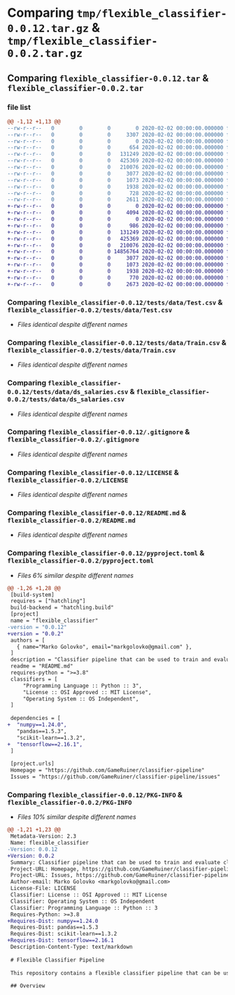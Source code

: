 # Comparing `tmp/flexible_classifier-0.0.12.tar.gz` & `tmp/flexible_classifier-0.0.2.tar.gz`

## Comparing `flexible_classifier-0.0.12.tar` & `flexible_classifier-0.0.2.tar`

### file list

```diff
@@ -1,12 +1,13 @@
--rw-r--r--   0        0        0        0 2020-02-02 00:00:00.000000 flexible_classifier-0.0.12/src/flexible_classifier/__init__.py
--rw-r--r--   0        0        0     3307 2020-02-02 00:00:00.000000 flexible_classifier-0.0.12/src/flexible_classifier/classifier.py
--rw-r--r--   0        0        0        0 2020-02-02 00:00:00.000000 flexible_classifier-0.0.12/tests/__init__.py
--rw-r--r--   0        0        0      654 2020-02-02 00:00:00.000000 flexible_classifier-0.0.12/tests/test.py
--rw-r--r--   0        0        0   131249 2020-02-02 00:00:00.000000 flexible_classifier-0.0.12/tests/data/Test.csv
--rw-r--r--   0        0        0   425369 2020-02-02 00:00:00.000000 flexible_classifier-0.0.12/tests/data/Train.csv
--rw-r--r--   0        0        0   210076 2020-02-02 00:00:00.000000 flexible_classifier-0.0.12/tests/data/ds_salaries.csv
--rw-r--r--   0        0        0     3077 2020-02-02 00:00:00.000000 flexible_classifier-0.0.12/.gitignore
--rw-r--r--   0        0        0     1073 2020-02-02 00:00:00.000000 flexible_classifier-0.0.12/LICENSE
--rw-r--r--   0        0        0     1938 2020-02-02 00:00:00.000000 flexible_classifier-0.0.12/README.md
--rw-r--r--   0        0        0      728 2020-02-02 00:00:00.000000 flexible_classifier-0.0.12/pyproject.toml
--rw-r--r--   0        0        0     2611 2020-02-02 00:00:00.000000 flexible_classifier-0.0.12/PKG-INFO
+-rw-r--r--   0        0        0        0 2020-02-02 00:00:00.000000 flexible_classifier-0.0.2/src/flexible_classifier/__init__.py
+-rw-r--r--   0        0        0     4094 2020-02-02 00:00:00.000000 flexible_classifier-0.0.2/src/flexible_classifier/classifier.py
+-rw-r--r--   0        0        0        0 2020-02-02 00:00:00.000000 flexible_classifier-0.0.2/tests/__init__.py
+-rw-r--r--   0        0        0      986 2020-02-02 00:00:00.000000 flexible_classifier-0.0.2/tests/test.py
+-rw-r--r--   0        0        0   131249 2020-02-02 00:00:00.000000 flexible_classifier-0.0.2/tests/data/Test.csv
+-rw-r--r--   0        0        0   425369 2020-02-02 00:00:00.000000 flexible_classifier-0.0.2/tests/data/Train.csv
+-rw-r--r--   0        0        0   210076 2020-02-02 00:00:00.000000 flexible_classifier-0.0.2/tests/data/ds_salaries.csv
+-rw-r--r--   0        0        0 14856764 2020-02-02 00:00:00.000000 flexible_classifier-0.0.2/tests/data/tortilla_prices.csv
+-rw-r--r--   0        0        0     3077 2020-02-02 00:00:00.000000 flexible_classifier-0.0.2/.gitignore
+-rw-r--r--   0        0        0     1073 2020-02-02 00:00:00.000000 flexible_classifier-0.0.2/LICENSE
+-rw-r--r--   0        0        0     1938 2020-02-02 00:00:00.000000 flexible_classifier-0.0.2/README.md
+-rw-r--r--   0        0        0      770 2020-02-02 00:00:00.000000 flexible_classifier-0.0.2/pyproject.toml
+-rw-r--r--   0        0        0     2673 2020-02-02 00:00:00.000000 flexible_classifier-0.0.2/PKG-INFO
```

### Comparing `flexible_classifier-0.0.12/tests/data/Test.csv` & `flexible_classifier-0.0.2/tests/data/Test.csv`

 * *Files identical despite different names*

### Comparing `flexible_classifier-0.0.12/tests/data/Train.csv` & `flexible_classifier-0.0.2/tests/data/Train.csv`

 * *Files identical despite different names*

### Comparing `flexible_classifier-0.0.12/tests/data/ds_salaries.csv` & `flexible_classifier-0.0.2/tests/data/ds_salaries.csv`

 * *Files identical despite different names*

### Comparing `flexible_classifier-0.0.12/.gitignore` & `flexible_classifier-0.0.2/.gitignore`

 * *Files identical despite different names*

### Comparing `flexible_classifier-0.0.12/LICENSE` & `flexible_classifier-0.0.2/LICENSE`

 * *Files identical despite different names*

### Comparing `flexible_classifier-0.0.12/README.md` & `flexible_classifier-0.0.2/README.md`

 * *Files identical despite different names*

### Comparing `flexible_classifier-0.0.12/pyproject.toml` & `flexible_classifier-0.0.2/pyproject.toml`

 * *Files 6% similar despite different names*

```diff
@@ -1,26 +1,28 @@
 [build-system]
 requires = ["hatchling"]
 build-backend = "hatchling.build"
 [project]
 name = "flexible_classifier"
-version = "0.0.12"
+version = "0.0.2"
 authors = [
   { name="Marko Golovko", email="markgolovko@gmail.com" },
 ]
 description = "Classifier pipeline that can be used to train and evaluate classification models on various datasets"
 readme = "README.md"
 requires-python = ">=3.8"
 classifiers = [
     "Programming Language :: Python :: 3",
     "License :: OSI Approved :: MIT License",
     "Operating System :: OS Independent",
 ]
 
 dependencies = [
+  "numpy==1.24.0",
   "pandas==1.5.3",
   "scikit-learn==1.3.2",
+  "tensorflow==2.16.1",
 ]
 
 [project.urls]
 Homepage = "https://github.com/GameRuiner/classifier-pipeline"
 Issues = "https://github.com/GameRuiner/classifier-pipeline/issues"
```

### Comparing `flexible_classifier-0.0.12/PKG-INFO` & `flexible_classifier-0.0.2/PKG-INFO`

 * *Files 10% similar despite different names*

```diff
@@ -1,21 +1,23 @@
 Metadata-Version: 2.3
 Name: flexible_classifier
-Version: 0.0.12
+Version: 0.0.2
 Summary: Classifier pipeline that can be used to train and evaluate classification models on various datasets
 Project-URL: Homepage, https://github.com/GameRuiner/classifier-pipeline
 Project-URL: Issues, https://github.com/GameRuiner/classifier-pipeline/issues
 Author-email: Marko Golovko <markgolovko@gmail.com>
 License-File: LICENSE
 Classifier: License :: OSI Approved :: MIT License
 Classifier: Operating System :: OS Independent
 Classifier: Programming Language :: Python :: 3
 Requires-Python: >=3.8
+Requires-Dist: numpy==1.24.0
 Requires-Dist: pandas==1.5.3
 Requires-Dist: scikit-learn==1.3.2
+Requires-Dist: tensorflow==2.16.1
 Description-Content-Type: text/markdown
 
 # Flexible Classifier Pipeline
 
 This repository contains a flexible classifier pipeline that can be used to train and evaluate classification models on various datasets. The pipeline is designed to be versatile and easily adaptable to different datasets and classification tasks.
 
 ## Overview
```


